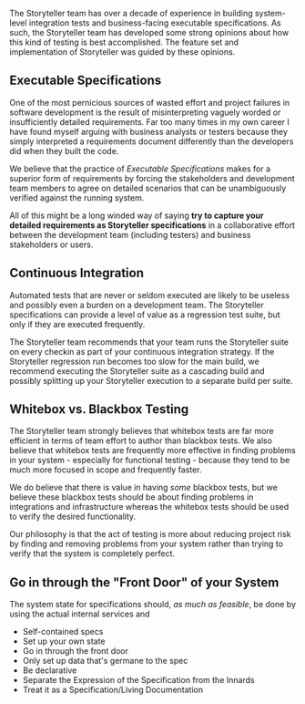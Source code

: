 <!--Title:Automated Testing Best Practices-->

The Storyteller team has over a decade of experience in building system-level integration tests and business-facing executable specifications. As such, the Storyteller team has developed some strong opinions about how this kind of testing is best accomplished. The feature set and implementation of Storyteller was guided by these opinions.

## Executable Specifications

One of the most pernicious sources of wasted effort and project failures in software development is the result of misinterpreting vaguely worded or insufficiently detailed requirements. Far too many times in my own career I have found myself arguing with business analysts or testers because they simply interpreted a requirements document differently than the developers did when they built the code.

We believe that the practice of _Executable Specifications_ makes for a superior form of requirements by forcing the stakeholders and development team members to agree on detailed scenarios that can be unambiguously verified against the running system. 

All of this might be a long winded way of saying **try to capture your detailed requirements as Storyteller specifications** in a collaborative effort between the development team (including testers) and business stakeholders or users.
 



## Continuous Integration

Automated tests that are never or seldom executed are likely to be useless and possibly even a burden on a development team. The Storyteller specifications can provide a level of value as a regression test suite, but only if they are executed frequently. 

The Storyteller team recommends that your team runs the Storyteller suite on every checkin as part of your continuous integration strategy. If the Storyteller regression run becomes too slow for the main build, we recommend executing the Storyteller suite as a cascading build and possibly splitting up your Storyteller execution to a separate build per suite.


## Whitebox vs. Blackbox Testing

The Storyteller team strongly believes that whitebox tests are far more efficient in terms of team effort to author than blackbox tests. We also believe that whitebox tests are frequently more effective in finding problems in your system - especially for functional testing - because they tend to be much more focused in scope and frequently faster. 

We do believe that there is value in having *some* blackbox tests, but we believe these blackbox tests should be about finding problems in integrations and infrastructure whereas the whitebox tests should be used to verify the desired functionality.

Our philosophy is that the act of testing is more about reducing project risk by finding and removing problems from your system rather than trying to verify that the system is completely perfect.


## Go in through the "Front Door" of your System

The system state for specifications should, *as much as feasible*, be done by using the actual internal services and 



* Self-contained specs
* Set up your own state
* Go in through the front door
* Only set up data that's germane to the spec
* Be declarative
* Separate the Expression of the Specification from the Innards
* Treat it as a Specification/Living Documentation
